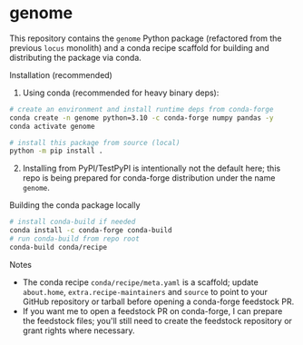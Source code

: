 
genome
======

This repository contains the `genome` Python package (refactored from the previous `locus` monolith) and a conda recipe scaffold for building and distributing the package via conda.

Installation (recommended)

1) Using conda (recommended for heavy binary deps):

```bash
# create an environment and install runtime deps from conda-forge
conda create -n genome python=3.10 -c conda-forge numpy pandas -y
conda activate genome

# install this package from source (local)
python -m pip install .
```

2) Installing from PyPI/TestPyPI is intentionally not the default here; this repo is being prepared for conda-forge distribution under the name `genome`.

Building the conda package locally

```bash
# install conda-build if needed
conda install -c conda-forge conda-build
# run conda-build from repo root
conda-build conda/recipe
```

Notes
- The conda recipe `conda/recipe/meta.yaml` is a scaffold; update `about.home`, `extra.recipe-maintainers` and `source` to point to your GitHub repository or tarball before opening a conda-forge feedstock PR.
- If you want me to open a feedstock PR on conda-forge, I can prepare the feedstock files; you'll still need to create the feedstock repository or grant rights where necessary.

